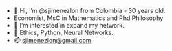 - 👋 Hi, I’m @sjimenezlon from Colombia - 30 years old. 
- Economist, MsC in Mathematics and Phd Philosophy
- 👀 I’m interested in expand my network.
- 💞️ Ethics, Python, Neural Networks. 
- 📫 sjimenezlon@gmail.com

